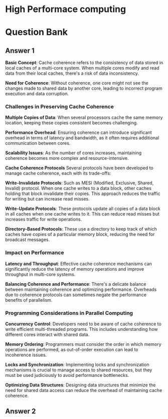 # High Performace computing































# **Question Bank**
## Answer 1
**Basic Concept**: Cache coherence refers to the consistency of data stored in local caches of a multi-core system. When multiple cores modify and read data from their local caches, there's a risk of data inconsistency.

**Need for Coherence**: Without coherence, one core might not see the changes made to shared data by another core, leading to incorrect program execution and data corruption.

### Challenges in Preserving Cache Coherence
**Multiple Copies of Data**: When several processors cache the same memory location, keeping these copies consistent becomes challenging.

**Performance Overhead**: Ensuring coherence can introduce significant overhead in terms of latency and bandwidth, as it often requires additional communication between cores.

**Scalability Issues**: As the number of cores increases, maintaining coherence becomes more complex and resource-intensive.

**Cache Coherence Protocols**
Several protocols have been developed to manage cache coherence, each with its trade-offs:

**Write-Invalidate Protocols**: Such as MESI (Modified, Exclusive, Shared, Invalid) protocol. When one cache writes to a data block, other caches holding that block invalidate their copies. This approach reduces the traffic for writing but can increase read misses.

**Write-Update Protocols**: These protocols update all copies of a data block in all caches when one cache writes to it. This can reduce read misses but increases traffic for write operations.

**Directory-Based Protocols**: These use a directory to keep track of which caches have copies of a particular memory block, reducing the need for broadcast messages.

### Impact on Performance
**Latency and Throughput**: Effective cache coherence mechanisms can significantly reduce the latency of memory operations and improve throughput in multi-core systems.

**Balancing Coherence and Performance**: There's a delicate balance between maintaining coherence and optimizing performance. Overheads due to coherence protocols can sometimes negate the performance benefits of parallelism.

### Programming Considerations in Parallel Computing

**Concurrency Control**: Developers need to be aware of cache coherence to write efficient multi-threaded programs. This includes understanding how different cores interact with shared data.

**Memory Ordering**: Programmers must consider the order in which memory operations are performed, as out-of-order execution can lead to incoherence issues.

**Locks and Synchronization**: Implementing locks and synchronization mechanisms is crucial to manage access to shared resources, but they must be used judiciously to avoid performance bottlenecks.

**Optimizing Data Structures**: Designing data structures that minimize the need for shared data access can reduce the overhead of maintaining cache coherence.




## Answer 2






